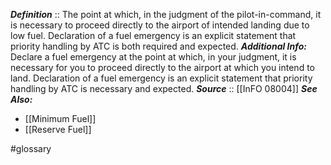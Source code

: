 ***Definition***    :: The point at which, in the judgment of the pilot-in-command, it is necessary to proceed directly to the airport of intended landing due to low fuel. Declaration of a fuel emergency is an explicit statement that priority handling by ATC is both required and expected.
***Additional Info:*** Declare a fuel emergency at the point at which, in your judgment, it is necessary for you to proceed directly to the airport at which you intend to land. Declaration of a fuel emergency is an explicit statement that priority handling by ATC is necessary and expected.
***Source***         :: [[InFO 08004]]
***See Also:***
- [[Minimum Fuel]]
- [[Reserve Fuel]]

#glossary